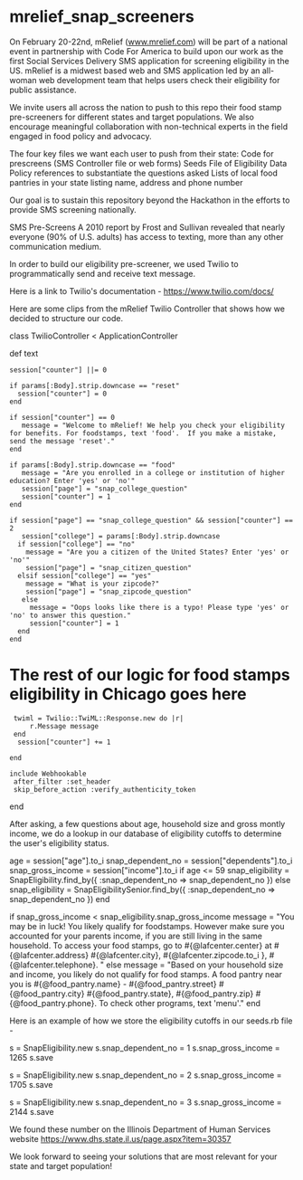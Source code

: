 # mrelief_snap_screeners

On February 20-22nd, mRelief (www.mrelief.com) will be part of a national event in partnership with Code For America to build upon our work as the first Social Services Delivery SMS application for screening eligibility in the US. mRelief is a midwest based web and SMS application led by an all-woman web development team that helps users check their eligibility for public assistance.

We invite users all across the nation to push to this repo their food stamp pre-screeners for different states and target populations.  We also encourage meaningful collaboration with non-technical experts in the field engaged in food policy and advocacy.

The four key files we want each user to push from their state:
Code for prescreens (SMS Controller file or web forms)
Seeds File of Eligibility Data
Policy references to substantiate the questions asked
Lists of local food pantries in your state listing name, address and phone number

Our goal is to sustain this repository beyond the Hackathon in the efforts to provide SMS screening nationally.


SMS Pre-Screens
A 2010 report by Frost and Sullivan revealed that nearly everyone (90% of U.S. adults) has access to texting, more than any other communication medium.

In order to build our eligibility pre-screener, we used Twilio to programmatically send and receive text message.

Here is a link to Twilio's documentation - https://www.twilio.com/docs/

Here are some clips from the mRelief Twilio Controller that shows how we decided to structure our code.


class TwilioController < ApplicationController

  def text

    session["counter"] ||= 0

    if params[:Body].strip.downcase == "reset"
      session["counter"] = 0
    end

    if session["counter"] == 0
       message = "Welcome to mRelief! We help you check your eligibility for benefits. For foodstamps, text 'food'.  If you make a mistake, send the message 'reset'."
    end

    if params[:Body].strip.downcase == "food"
       message = "Are you enrolled in a college or institution of higher education? Enter 'yes' or 'no'"
       session["page"] = "snap_college_question"
       session["counter"] = 1
    end

    if session["page"] == "snap_college_question" && session["counter"] == 2
       session["college"] = params[:Body].strip.downcase
      if session["college"] == "no"
        message = "Are you a citizen of the United States? Enter 'yes' or 'no'"
        session["page"] = "snap_citizen_question"
      elsif session["college"] == "yes"
        message = "What is your zipcode?"
        session["page"] = "snap_zipcode_question"
       else
         message = "Oops looks like there is a typo! Please type 'yes' or 'no' to answer this question."
         session["counter"] = 1
      end
    end

# The rest of our logic for food stamps eligibility in Chicago goes here

     twiml = Twilio::TwiML::Response.new do |r|
         r.Message message
     end
      session["counter"] += 1

    end

    include Webhookable
     after_filter :set_header
     skip_before_action :verify_authenticity_token

end


After asking, a few questions about age, household size and gross montly income, we do a lookup in our database of eligibility cutoffs to determine the user's eligibility status.

age = session["age"].to_i
snap_dependent_no = session["dependents"].to_i
snap_gross_income = session["income"].to_i
 if age <= 59
   snap_eligibility = SnapEligibility.find_by({ :snap_dependent_no => snap_dependent_no })
 else
   snap_eligibility = SnapEligibilitySenior.find_by({ :snap_dependent_no => snap_dependent_no })
 end

 if snap_gross_income < snap_eligibility.snap_gross_income
    message = "You may be in luck! You likely qualify for foodstamps. However make sure you accounted for your parents income, if you are still living in the same household.  To access your food stamps, go to #{@lafcenter.center} at #{@lafcenter.address} #{@lafcenter.city}, #{@lafcenter.zipcode.to_i }, #{@lafcenter.telephone}. "
 else
   message = "Based on your household size and income, you likely do not qualify for food stamps. A food pantry near you is #{@food_pantry.name} - #{@food_pantry.street} #{@food_pantry.city} #{@food_pantry.state}, #{@food_pantry.zip} #{@food_pantry.phone}. To check other programs, text 'menu'."
 end


Here is an example of how we store the eligibility cutoffs in our seeds.rb file -


s = SnapEligibility.new
s.snap_dependent_no = 1
s.snap_gross_income = 1265
s.save

s = SnapEligibility.new
s.snap_dependent_no = 2
s.snap_gross_income = 1705
s.save

s = SnapEligibility.new
s.snap_dependent_no = 3
s.snap_gross_income = 2144
s.save

We found these number on the Illinois Department of Human Services website
https://www.dhs.state.il.us/page.aspx?item=30357


We look forward to seeing your solutions that are most relevant for your state and target population!
